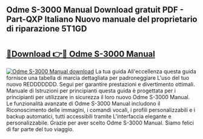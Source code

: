 ## Odme S-3000 Manual Download gratuit PDF - Part-QXP Italiano Nuovo manuale del proprietario di riparazione 5T1GD

# <h2><a href="http://dfeggxj.blite.top/?on=Odme+S-3000+Manual">🔗Download 👉🔴 Odme S-3000 Manual</a></h2>

[![Odme S-3000 Manual download](https://i.imgur.com/lujVjoI.png)](http://dfeggxj.blite.top/?on=Odme+S-3000+Manual)
La tua guida All'eccellenza questa guida fornisce una tabella di marcia dettagliata per padroneggiare L'uso del tuo nuovo REDDDDDDD. Segui per garantire prestazioni e divertimento ottimali. Manuale di Istruzioni per principianti questa guida è progettata per i principianti per utilizzare in sicurezza il loro nuovo Odme S-3000 Manual. Le funzionalità avanzate di Odme S-3000 Manual includono il Riconoscimento delle immagini, i comandi vocali, i profili personalizzabili e i backup automatici, tutti accessibili tramite L'interfaccia elegante e personalizzabile. Grazie per aver scelto Odme S-3000 Manual. Siamo felici di far parte del tuo viaggio.
